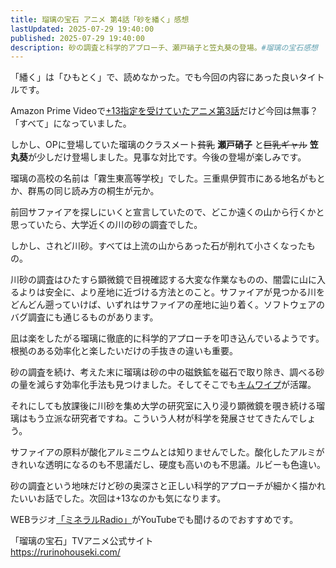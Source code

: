 ```yaml
---
title: 瑠璃の宝石 アニメ 第4話「砂を繙く」感想
lastUpdated: 2025-07-29 19:40:00
published: 2025-07-29 19:40:00
description: 砂の調査と科学的アプローチ、瀬戸硝子と笠丸葵の登場。#瑠璃の宝石感想
---
```


「繙く」は「ひもとく」で、読めなかった。でも今回の内容にあった良いタイトルです。

Amazon Prime Videoで[+13指定を受けていたアニメ第3話](/anime/2025-07-rurinohouseki-03)だけど今回は無事？「すべて」になっていました。

しかし、OPに登場していた瑠璃のクラスメート~~貧乳~~ **瀬戸硝子** と~~巨乳ギャル~~ **笠丸葵**が少しだけ登場しました。見事な対比です。今後の登場が楽しみです。

瑠璃の高校の名前は「霧生東高等学校」でした。三重県伊賀市にある地名がもとか、群馬の同じ読み方の桐生が元か。

前回サファイアを探しにいくと宣言していたので、どこか遠くの山から行くかと思っていたら、大学近くの川の砂の調査でした。

しかし、されど川砂。すべては上流の山からあった石が削れて小さくなったもの。

川砂の調査はひたすら顕微鏡で目視確認する大変な作業なものの、闇雲に山に入るよりは安全に、より産地に近づける方法とのこと。サファイアが見つかる川をどんどん遡っていけば、いずれはサファイアの産地に辿り着く。ソフトウェアのバグ調査にも通じるものがあります。

凪は楽をしたがる瑠璃に徹底的に科学的アプローチを叩き込んでいるようです。根拠のある効率化と楽したいだけの手抜きの違いも重要。

砂の調査を続け、考えた末に瑠璃は砂の中の磁鉄鉱を磁石で取り除き、調べる砂の量を減らす効率化手法も見つけました。そしてそこでも[キムワイプ](https://amzn.to/4l6X1m3)が活躍。

それにしても放課後に川砂を集め大学の研究室に入り浸り顕微鏡を覗き続ける瑠璃はもう立派な研究者ですね。こういう人材が科学を発展させてきたんでしょう。

サファイアの原料が酸化アルミニウムとは知りませんでした。酸化したアルミがきれいな透明になるのも不思議だし、硬度も高いのも不思議。ルビーも色違い。

砂の調査という地味だけど砂の奥深さと正しい科学的アプローチが細かく描かれたいいお話でした。次回は+13なのかも気になります。


WEBラジオ[「ミネラルRadio」](https://www.youtube.com/playlist?list=PLUH30mfo5wJyRDo9PK418ZOY-oV1c_jru)がYouTubeでも聞けるのでおすすめです。



「瑠璃の宝石」TVアニメ公式サイト  
https://rurinohouseki.com/
